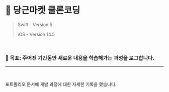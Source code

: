 # 🥕 당근마켓 클론코딩

>Swift - Version 5
>
>iOS - Version 14.5

<br/>

### 🎯 목표: 주어진 기간동안 새로운 내용을 학습해가는 과정을 로그합니다. 

***

<br/>

포트폴리오 문서에 개발 과정에 대한 자세한 기록을 했습니다.

